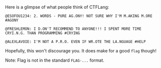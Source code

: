 Here is a glimpse of what people think of CTFLang:

```
@ESOFOU1234: 2. WORDS - PURE AG.ONY! NOT SURE WHY I'M M.AKING M.ORE #AGONY
```

```
@FRESHLEMON: I D.ON'T RECOMMEND TO ANYONE!!! I SPENT MORE TIME CRYI.N.G. THAN PROGRAMMING #CRYING
```

```
@ALEXLAVOIE: I'M NOT A P.R.O. EVEN IF WR.OTE THE LA.NGUAGE #HELP
```

Hopefully, this won't discourage you. It does make for a good `flag` though!

Note: Flag is not in the standard `FLAG-...` format.
